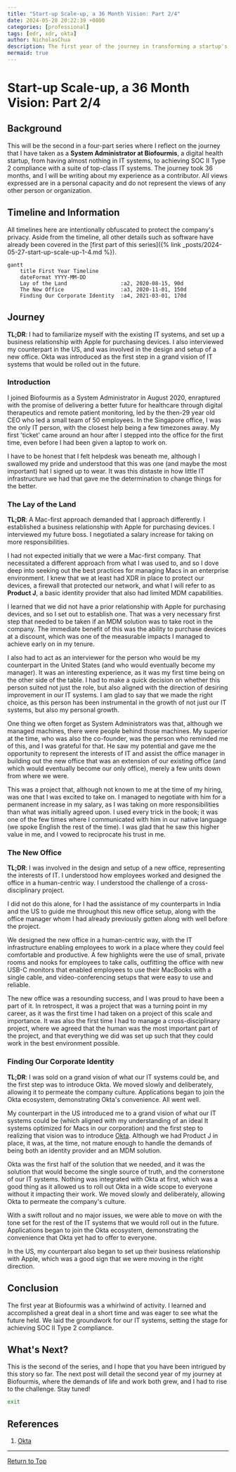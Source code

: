 ```yaml
---
title: "Start-up Scale-up, a 36 Month Vision: Part 2/4"
date: 2024-05-28 20:22:39 +0800
categories: [professional]
tags: [edr, xdr, okta]
author: NicholasChua
description: The first year of the journey in transforming a startup's IT systems from nothing to SOC II Type 2 compliance in 36 months.
mermaid: true
---
```


# Start-up Scale-up, a 36 Month Vision: Part 2/4

## Background

This will be the second in a four-part series where I reflect on the journey that I have taken as a **System Administrator at Biofourmis**, a digital health startup, from having almost nothing in IT systems, to achieving SOC II Type 2 compliance with a suite of top-class IT systems. The journey took 36 months, and I will be writing about my experience as a contributor. All views expressed are in a personal capacity and do not represent the views of any other person or organization.

## Timeline and Information

All timelines here are intentionally obfuscated to protect the company's privacy. Aside from the timeline, all other details such as software have already been covered in the [first part of this series]({% link _posts/2024-05-27-start-up-scale-up-1-4.md %}).

```mermaid
gantt
    title First Year Timeline
    dateFormat YYYY-MM-DD
    Lay of the Land                 :a2, 2020-08-15, 90d
    The New Office                  :a3, 2020-11-01, 150d
    Finding Our Corporate Identity  :a4, 2021-03-01, 170d
```

## Journey

**TL;DR**: I had to familiarize myself with the existing IT systems, and set up a business relationship with Apple for purchasing devices. I also interviewed my counterpart in the US, and was involved in the design and setup of a new office. Okta was introduced as the first step in a grand vision of IT systems that would be rolled out in the future.

### Introduction

I joined Biofourmis as a System Administrator in August 2020, enraptured with the promise of delivering a better future for healthcare through digital therapeutics and remote patient monitoring, led by the then-29 year old CEO who led a small team of 50 employees. In the Singapore office, I was the only IT person, with the closest help being a few timezones away. My first 'ticket' came around an hour after I stepped into the office for the first time, even before I had been given a laptop to work on.

I have to be honest that I felt helpdesk was beneath me, although I swallowed my pride and understood that this was one (and maybe the most important) hat I signed up to wear. It was this distaste in how little IT infrastructure we had that gave me the determination to change things for the better.

### The Lay of the Land

**TL;DR**: A Mac-first approach demanded that I approach differently. I established a business relationship with Apple for purchasing devices. I interviewed my future boss. I negotiated a salary increase for taking on more responsibilities.

I had not expected initially that we were a Mac-first company. That necessitated a different approach from what I was used to, and so I dove deep into seeking out the best practices for managing Macs in an enterprise environment. I knew that we at least had XDR in place to protect our devices, a firewall that protected our network, and what I will refer to as **Product J**, a basic identity provider that also had limited MDM capabilities.

I learned that we did not have a prior relationship with Apple for purchasing devices, and so I set out to establish one. That was a very necessary first step that needed to be taken if an MDM solution was to take root in the company. The immediate benefit of this was the ability to purchase devices at a discount, which was one of the measurable impacts I managed to achieve early on in my tenure.

I also had to act as an interviewer for the person who would be my counterpart in the United States (and who would eventually become my manager). It was an interesting experience, as it was my first time being on the other side of the table. I had to make a quick decision on whether this person suited not just the role, but also aligned with the direction of desiring improvement in our IT systems. I am glad to say that we made the right choice, as this person has been instrumental in the growth of not just our IT systems, but also my personal growth.

One thing we often forget as System Administrators was that, although we managed machines, there were people behind those machines. My superior at the time, who was also the co-founder, was the person who reminded me of this, and I was grateful for that. He saw my potential and gave me the opportunity to represent the interests of IT and assist the office manager in building out the new office that was an extension of our existing office (and which would eventually become our only office), merely a few units down from where we were.

This was a project that, although not known to me at the time of my hiring, was one that I was excited to take on. I managed to negotiate with him for a permanent increase in my salary, as I was taking on more responsibilities than what was initially agreed upon. I used every trick in the book; it was one of the few times where I communicated with him in our native language (we spoke English the rest of the time). I was glad that he saw this higher value in me, and I vowed to reciprocate his trust in me.

### The New Office

**TL;DR**: I was involved in the design and setup of a new office, representing the interests of IT. I understood how employees worked and designed the office in a human-centric way. I understood the challenge of a cross-disciplinary project.

I did not do this alone, for I had the assistance of my counterparts in India and the US to guide me throughout this new office setup, along with the office manager whom I had already previously gotten along with well before the project.

We designed the new office in a human-centric way, with the IT infrastructure enabling employees to work in a place where they could feel comfortable and productive. A few highlights were the use of small, private rooms and nooks for employees to take calls, outfitting the office with new USB-C monitors that enabled employees to use their MacBooks with a single cable, and video-conferencing setups that were easy to use and reliable.

The new office was a resounding success, and I was proud to have been a part of it. In retrospect, it was a project that was a turning point in my career, as it was the first time I had taken on a project of this scale and importance. It was also the first time I had to manage a cross-disciplinary project, where we agreed that the human was the most important part of the project, and that everything we did was set up such that they could work in the best environment possible.

### Finding Our Corporate Identity

**TL;DR**: I was sold on a grand vision of what our IT systems could be, and the first step was to introduce Okta. We moved slowly and deliberately, allowing it to permeate the company culture. Applications began to join the Okta ecosystem, demonstrating Okta's convenience. All went well.

My counterpart in the US introduced me to a grand vision of what our IT systems could be (which aligned with my understanding of an ideal It systems optimized for Macs in our corporation) and the first step to realizing that vision was to introduce [Okta][1]. Although we had Product J in place, it was, at the time, not mature enough to handle the demands of being both an identity provider and an MDM solution.

Okta was the first half of the solution that we needed, and it was the solution that would become the single source of truth, and the cornerstone of our IT systems. Nothing was integrated with Okta at first, which was a good thing as it allowed us to roll out Okta in a wide scope to everyone without it impacting their work. We moved slowly and deliberately, allowing Okta to permeate the company's culture.

With a swift rollout and no major issues, we were able to move on with the tone set for the rest of the IT systems that we would roll out in the future. Applications began to join the Okta ecosystem, demonstrating the convenience that Okta yet had to offer to everyone.

In the US, my counterpart also began to set up their business relationship with Apple, which was a good sign that we were moving in the right direction.

## Conclusion

The first year at Biofourmis was a whirlwind of activity. I learned and accomplished a great deal in a short time and was eager to see what the future held. We laid the groundwork for our IT systems, setting the stage for achieving SOC II Type 2 compliance.

## What's Next?

This is the second of the series, and I hope that you have been intrigued by this story so far. The next post will detail the second year of my journey at Biofourmis, where the demands of life and work both grew, and I had to rise to the challenge. Stay tuned!

```bash
exit
```

## References

1. [Okta][1]

[1]: https://www.okta.com/

---

[Return to Top](#start-up-scale-up-a-36-month-vision-part-24)